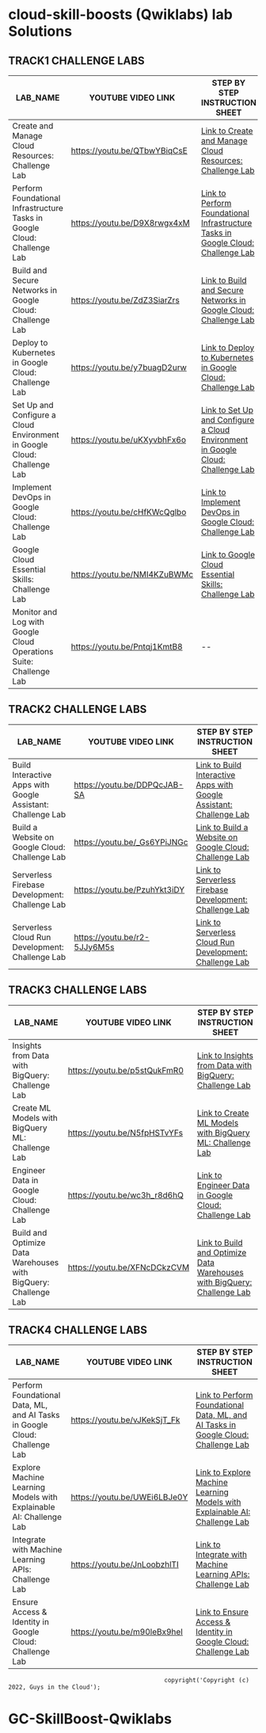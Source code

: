 # cloud-skill-boosts (Qwiklabs) lab Solutions 

## TRACK1 CHALLENGE LABS



|  LAB_NAME |YOUTUBE VIDEO LINK | STEP BY STEP INSTRUCTION SHEET |
| --------------- | --------------- | --------------- |
| Create and Manage Cloud Resources: Challenge Lab | https://youtu.be/QTbwYBiqCsE | [Link to Create and Manage Cloud Resources: Challenge Lab](https://github.com/guys-in-the-cloud/cloud-skill-boosts/blob/main/Challenge-labs/Create%20and%20Manage%20Cloud%20Resources%20Challenge%20Lab.md) |
| Perform Foundational Infrastructure Tasks in Google Cloud: Challenge Lab | https://youtu.be/D9X8rwgx4xM |[Link to Perform Foundational Infrastructure Tasks in Google Cloud: Challenge Lab](https://github.com/guys-in-the-cloud/cloud-skill-boosts/blob/main/Challenge-labs/Perform%20Foundational%20Infrastructure%20Tasks%20in%20Google%20Cloud:%20Challenge%20Lab/Perform%20Foundational%20Infrastructure%20Tasks%20in%20Google%20Cloud:%20Challenge%20Lab.md)  |
| Build and Secure Networks in Google Cloud: Challenge Lab |https://youtu.be/ZdZ3SiarZrs|[Link to Build and Secure Networks in Google Cloud: Challenge Lab](https://github.com/guys-in-the-cloud/cloud-skill-boosts/blob/main/Challenge-labs/Build%20and%20Secure%20Networks%20in%20Google%20Cloud:%20Challenge%20Lab.md) |
| Deploy to Kubernetes in Google Cloud: Challenge Lab |https://youtu.be/y7buagD2urw|[Link to Deploy to Kubernetes in Google Cloud: Challenge Lab](https://github.com/guys-in-the-cloud/cloud-skill-boosts/blob/main/Challenge-labs/Deploy%20to%20Kubernetes%20in%20Google%20Cloud:%20Challenge%20Lab.md) |
|Set Up and Configure a Cloud Environment in Google Cloud: Challenge Lab |https://youtu.be/uKXyvbhFx6o|[Link to Set Up and Configure a Cloud Environment in Google Cloud: Challenge Lab](https://github.com/guys-in-the-cloud/cloud-skill-boosts/blob/main/Challenge-labs/Set%20Up%20and%20Configure%20a%20Cloud%20Environment%20in%20Google%20Cloud:%20Challenge%20Lab.md) |
|Implement DevOps in Google Cloud: Challenge Lab |https://youtu.be/cHfKWcQglbo|[Link to Implement DevOps in Google Cloud: Challenge Lab](https://github.com/guys-in-the-cloud/cloud-skill-boosts/blob/main/Challenge-labs/Implement%20DevOps%20in%20Google%20Cloud.md) |
|Google Cloud Essential Skills: Challenge Lab |https://youtu.be/NMI4KZuBWMc|[Link to Google Cloud Essential Skills: Challenge Lab](https://github.com/guys-in-the-cloud/cloud-skill-boosts/blob/main/Challenge-labs/Google%20Cloud%20Essential%20Skills:%20Challenge%20Lab.md) |
|Monitor and Log with Google Cloud Operations Suite: Challenge Lab |https://youtu.be/Pntqj1KmtB8|--|

## TRACK2 CHALLENGE LABS

|  LAB_NAME |YOUTUBE VIDEO LINK | STEP BY STEP INSTRUCTION SHEET |
| --------------- | --------------- | --------------- |
| Build Interactive Apps with Google Assistant: Challenge Lab |https://youtu.be/DDPQcJAB-SA| [Link to Build Interactive Apps with Google Assistant: Challenge Lab ](https://github.com/guys-in-the-cloud/cloud-skill-boosts/tree/main/Challenge-labs/Build%20Interactive%20Apps%20with%20Google%20Assistant:%20Challenge%20Lab) |
| Build a Website on Google Cloud: Challenge Lab |https://youtu.be/_Gs6YPiJNGc| [Link to Build a Website on Google Cloud: Challenge Lab](https://github.com/guys-in-the-cloud/cloud-skill-boosts/blob/main/Challenge-labs/Build%20a%20Website%20on%20Google%20Cloud:%20Challenge%20Lab.md) |
| Serverless Firebase Development: Challenge Lab|https://youtu.be/PzuhYkt3iDY| [Link to Serverless Firebase Development: Challenge Lab](https://github.com/guys-in-the-cloud/cloud-skill-boosts/blob/main/Challenge-labs/Serverless%20Firebase%20Development.md) |
| Serverless Cloud Run Development: Challenge Lab|https://youtu.be/r2-5JJy6M5s| [Link to Serverless Cloud Run Development: Challenge Lab](https://github.com/guys-in-the-cloud/cloud-skill-boosts/blob/main/Challenge-labs/Serverless%20Cloud%20Run%20Development:%20Challenge%20Lab.md) |


## TRACK3 CHALLENGE LABS
|  LAB_NAME |YOUTUBE VIDEO LINK | STEP BY STEP INSTRUCTION SHEET |
| --------------- | --------------- | --------------- |
| Insights from Data with BigQuery: Challenge Lab |https://youtu.be/p5stQukFmR0| [Link to Insights from Data with BigQuery: Challenge Lab](https://github.com/guys-in-the-cloud/cloud-skill-boosts/blob/main/Challenge-labs/Insights%20From%20Data%20With%20Bigquery%20Challenge%20Lab.md) |
| Create ML Models with BigQuery ML: Challenge Lab |https://youtu.be/N5fpHSTvYFs| [Link to Create ML Models with BigQuery ML: Challenge Lab](https://github.com/guys-in-the-cloud/cloud-skill-boosts/blob/main/Challenge-labs/Create%20ML%20Models%20with%20BigQuery%20ML.md) |
| Engineer Data in Google Cloud: Challenge Lab|https://youtu.be/wc3h_r8d6hQ| [Link to Engineer Data in Google Cloud: Challenge Lab](https://github.com/guys-in-the-cloud/cloud-skill-boosts/blob/main/Challenge-labs/Engineer%20Data%20in%20Google%20Cloud:%20Challenge%20Lab.md) |
|Build and Optimize Data Warehouses with BigQuery: Challenge Lab|https://youtu.be/XFNcDCkzCVM| [Link to Build and Optimize Data Warehouses with BigQuery: Challenge Lab](https://github.com/guys-in-the-cloud/cloud-skill-boosts/blob/main/Challenge-labs/Build%20and%20Optimize%20Data%20Warehouses%20with%20BigQuery:%20Challenge%20Lab.md) |


## TRACK4 CHALLENGE LABS

|  LAB_NAME |YOUTUBE VIDEO LINK | STEP BY STEP INSTRUCTION SHEET |
| --------------- | --------------- | --------------- |
| Perform Foundational Data, ML, and AI Tasks in Google Cloud: Challenge Lab |https://youtu.be/vJKekSjT_Fk| [Link to Perform Foundational Data, ML, and AI Tasks in Google Cloud: Challenge Lab](https://github.com/guys-in-the-cloud/cloud-skill-boosts/blob/main/Challenge-labs/Perform%20Foundational%20Data%2C%20ML%2C%20and%20AI%20Tasks%20in%20Google%20Cloud:%20Challenge%20Lab/Perform%20Foundational%20Data%2C%20ML%2C%20and%20AI%20Tasks%20in%20Google%20Cloud:%20Challenge%20Lab.md) |
| Explore Machine Learning Models with Explainable AI: Challenge Lab |https://youtu.be/UWEi6LBJe0Y| [Link to Explore Machine Learning Models with Explainable AI: Challenge Lab](https://github.com/guys-in-the-cloud/cloud-skill-boosts/blob/main/Challenge-labs/Explore%20Machine%20Learning%20Models%20With%20Explainable.md) |
| Integrate with Machine Learning APIs: Challenge Lab|https://youtu.be/JnLoobzhlTI| [Link to Integrate with Machine Learning APIs: Challenge Lab](https://github.com/guys-in-the-cloud/cloud-skill-boosts/blob/main/Challenge-labs/Integrate%20with%20Machine%20Learning%20APIs:%20Challenge%20Lab/Integrate%20with%20Machine%20Learning%20APIs:%20Challenge%20Lab.md) |
|Ensure Access & Identity in Google Cloud: Challenge Lab|https://youtu.be/m90leBx9heI| [Link to Ensure Access & Identity in Google Cloud: Challenge Lab](https://github.com/guys-in-the-cloud/cloud-skill-boosts/blob/main/Challenge-labs/Ensure%20Access%20%26%20Identity%20in%20Google%20Cloud:%20Challenge%20Lab/Ensure%20Access%20%26%20Identity%20in%20Google%20Cloud:%20Challenge%20Lab.md) |


                                                copyright('Copyright (c) 2022, Guys in the Cloud');
# GC-SkillBoost-Qwiklabs
